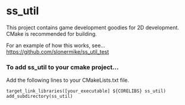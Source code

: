 # ss_util

This project contains game development goodies for 2D development.  CMake is recommended for building.

For an example of how this works, see...
https://github.com/slonermike/ss_util_test

<h3>To add ss_util to your cmake project...</h3>

Add the following lines to your CMakeLists.txt file.

```
target_link_libraries([your_executable] ${CORELIBS} ss_util)
add_subdirectory(ss_util)
```
